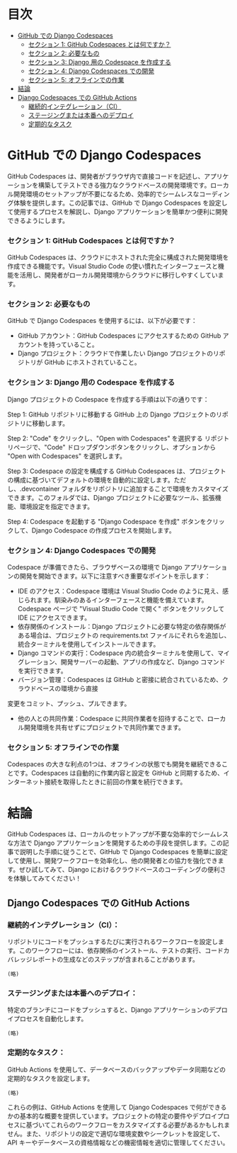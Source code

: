 # 目次
- [GitHub での Django Codespaces](#github-での-django-codespaces)
  - [セクション 1: GitHub Codespaces とは何ですか？](#セクション-1-github-codespaces-とは何ですか)
  - [セクション 2: 必要なもの](#セクション-2-必要なもの)
  - [セクション 3: Django 用の Codespace を作成する](#セクション-3-django-用の-codespace-を作成する)
  - [セクション 4: Django Codespaces での開発](#セクション-4-django-codespaces-での開発)
  - [セクション 5: オフラインでの作業](#セクション-5-オフラインでの作業)
- [結論](#結論)
- [Django Codespaces での GitHub Actions](#django-codespaces-での-github-actions)
  - [継続的インテグレーション（CI）](#継続的インテグレーション-ci)
  - [ステージングまたは本番へのデプロイ](#ステージングまたは本番へのデプロイ)
  - [定期的なタスク](#定期的なタスク)

# GitHub での Django Codespaces

GitHub Codespaces は、開発者がブラウザ内で直接コードを記述し、アプリケーションを構築してテストできる強力なクラウドベースの開発環境です。ローカル開発環境のセットアップが不要になるため、効率的でシームレスなコーディング体験を提供します。この記事では、GitHub で Django Codespaces を設定して使用するプロセスを解説し、Django アプリケーションを簡単かつ便利に開発できるようにします。

### セクション 1: GitHub Codespaces とは何ですか？

GitHub Codespaces は、クラウドにホストされた完全に構成された開発環境を作成できる機能です。Visual Studio Code の使い慣れたインターフェースと機能を活用し、開発者がローカル開発環境からクラウドに移行しやすくしています。

### セクション 2: 必要なもの

GitHub で Django Codespaces を使用するには、以下が必要です：

- GitHub アカウント：GitHub Codespaces にアクセスするための GitHub アカウントを持っていること。
- Django プロジェクト：クラウドで作業したい Django プロジェクトのリポジトリが GitHub にホストされていること。

### セクション 3: Django 用の Codespace を作成する

Django プロジェクトの Codespace を作成する手順は以下の通りです：

Step 1: GitHub リポジトリに移動する
GitHub 上の Django プロジェクトのリポジトリに移動します。

Step 2: "Code" をクリックし、"Open with Codespaces" を選択する
リポジトリページで、"Code" ドロップダウンボタンをクリックし、オプションから "Open with Codespaces" を選択します。

Step 3: Codespace の設定を構成する
GitHub Codespaces は、プロジェクトの構成に基づいてデフォルトの環境を自動的に設定します。ただし、.devcontainer フォルダをリポジトリに追加することで環境をカスタマイズできます。このフォルダでは、Django プロジェクトに必要なツール、拡張機能、環境設定を指定できます。

Step 4: Codespace を起動する
"Django Codespace を作成" ボタンをクリックして、Django Codespace の作成プロセスを開始します。

### セクション 4: Django Codespaces での開発

Codespace が準備できたら、ブラウザベースの環境で Django アプリケーションの開発を開始できます。以下に注意すべき重要なポイントを示します：

- IDE のアクセス：Codespace 環境は Visual Studio Code のように見え、感じられます。馴染みのあるインターフェースと機能を備えています。Codespace ページで "Visual Studio Code で開く" ボタンをクリックして IDE にアクセスできます。
- 依存関係のインストール：Django プロジェクトに必要な特定の依存関係がある場合は、プロジェクトの requirements.txt ファイルにそれらを追加し、統合ターミナルを使用してインストールできます。
- Django コマンドの実行：Codespace 内の統合ターミナルを使用して、マイグレーション、開発サーバーの起動、アプリの作成など、Django コマンドを実行できます。
- バージョン管理：Codespaces は GitHub と密接に統合されているため、クラウドベースの環境から直接

変更をコミット、プッシュ、プルできます。
- 他の人との共同作業：Codespace に共同作業者を招待することで、ローカル開発環境を共有せずにプロジェクトで共同作業できます。

### セクション 5: オフラインでの作業

Codespaces の大きな利点の1つは、オフラインの状態でも開発を継続できることです。Codespaces は自動的に作業内容と設定を GitHub と同期するため、インターネット接続を取得したときに前回の作業を続行できます。

# 結論

GitHub Codespaces は、ローカルのセットアップが不要な効率的でシームレスな方法で Django アプリケーションを開発するための手段を提供します。この記事で説明した手順に従うことで、GitHub で Django Codespaces を簡単に設定して使用し、開発ワークフローを効率化し、他の開発者との協力を強化できます。ぜひ試してみて、Django におけるクラウドベースのコーディングの便利さを体験してみてください！

## Django Codespaces での GitHub Actions

### 継続的インテグレーション（CI）：

リポジトリにコードをプッシュするたびに実行されるワークフローを設定します。このワークフローには、依存関係のインストール、テストの実行、コードカバレッジレポートの生成などのステップが含まれることがあります。

```
(略)
```

### ステージングまたは本番へのデプロイ：

特定のブランチにコードをプッシュすると、Django アプリケーションのデプロイプロセスを自動化します。

```
(略)
```

### 定期的なタスク：

GitHub Actions を使用して、データベースのバックアップやデータ同期などの定期的なタスクを設定します。

```
(略)
```

これらの例は、GitHub Actions を使用して Django Codespaces で何ができるかの基本的な概要を提供しています。プロジェクトの特定の要件やデプロイプロセスに基づいてこれらのワークフローをカスタマイズする必要があるかもしれません。また、リポジトリの設定で適切な環境変数やシークレットを設定して、API キーやデータベースの資格情報などの機密情報を適切に管理してください。

